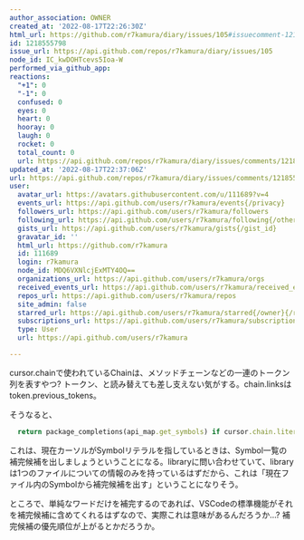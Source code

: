 ```yaml
---
author_association: OWNER
created_at: '2022-08-17T22:26:30Z'
html_url: https://github.com/r7kamura/diary/issues/105#issuecomment-1218555798
id: 1218555798
issue_url: https://api.github.com/repos/r7kamura/diary/issues/105
node_id: IC_kwDOHTcevs5Ioa-W
performed_via_github_app: 
reactions:
  "+1": 0
  "-1": 0
  confused: 0
  eyes: 0
  heart: 0
  hooray: 0
  laugh: 0
  rocket: 0
  total_count: 0
  url: https://api.github.com/repos/r7kamura/diary/issues/comments/1218555798/reactions
updated_at: '2022-08-17T22:37:06Z'
url: https://api.github.com/repos/r7kamura/diary/issues/comments/1218555798
user:
  avatar_url: https://avatars.githubusercontent.com/u/111689?v=4
  events_url: https://api.github.com/users/r7kamura/events{/privacy}
  followers_url: https://api.github.com/users/r7kamura/followers
  following_url: https://api.github.com/users/r7kamura/following{/other_user}
  gists_url: https://api.github.com/users/r7kamura/gists{/gist_id}
  gravatar_id: ''
  html_url: https://github.com/r7kamura
  id: 111689
  login: r7kamura
  node_id: MDQ6VXNlcjExMTY4OQ==
  organizations_url: https://api.github.com/users/r7kamura/orgs
  received_events_url: https://api.github.com/users/r7kamura/received_events
  repos_url: https://api.github.com/users/r7kamura/repos
  site_admin: false
  starred_url: https://api.github.com/users/r7kamura/starred{/owner}{/repo}
  subscriptions_url: https://api.github.com/users/r7kamura/subscriptions
  type: User
  url: https://api.github.com/users/r7kamura

---
```

cursor.chainで使われているChainは、メソッドチェーンなどの一連のトークン列を表すやつ? トークン、と読み替えても差し支えない気がする。chain.linksはtoken.previous_tokens。

そうなると、

```ruby
  return package_completions(api_map.get_symbols) if cursor.chain.literal? && cursor.chain.links.last.word == '<Symbol>'
```

これは、現在カーソルがSymbolリテラルを指しているときは、Symbol一覧の補完候補を出しましょうということになる。libraryに問い合わせていて、libraryは1つのファイルについての情報のみを持っているはずだから、これは「現在ファイル内のSymbolから補完候補を出す」ということになりそう。

ところで、単純なワードだけを補完するのであれば、VSCodeの標準機能がそれを補完候補に含めてくれるはずなので、実際これは意味があるんだろうか...? 補完候補の優先順位が上がるとかだろうか。